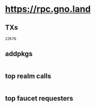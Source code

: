 # https://rpc.gno.land

## TXs
```
22676
```

## addpkgs
```
```

## top realm calls
```
```

## top faucet requesters
```
```

